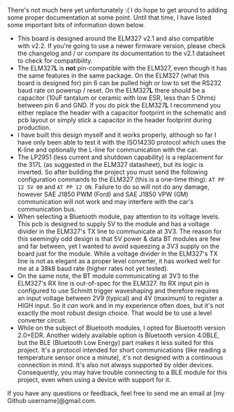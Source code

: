 There's not much here yet unfortunately :( I do hope to get around to adding some proper documentation at some point. Until that time, I have listed some important bits of information down below.

- This board is designed around the ELM327 v2.1 and also compatible with v2.2. If you're going to use a newer firmware version, please check the changelog and / or compare its documentation to the v2.1 datasheet to check for compatibility.
- The ELM327**L** is **not** pin-compatible with the ELM327, even though it has the same features in the same package. On the ELM327 (what this board is designed for) pin 6 can be pulled high or low to set the RS232 baud rate on powerup / reset. On the ELM327**L** there should be a capacitor (10uF tantalum or ceramic with low ESR, less than 5 Ohms) between pin 6 and GND. If you do pick the ELM327**L** I recommend you either replace the header with a capacitor footprint in the schematic and pcb layout or simply stick a capacitor in the header footprint during production.
- I have built this design myself and it works properly, although so far I have only been able to test it with the ISO14230 protocol which uses the K-line and optionally the L-line for communication with the car.
- The LP2951 (less current and shutdown capability) is a replacement for the 317L (as suggested in the ELM327 datasheet), but its logic is inverted. So after building the project you must send the following configuration commands to the ELM327 (this is a one-time thing): `AT PP 12 SV 00` and `AT PP 12 ON`. Failure to do so will not do any damage, however SAE J1850 PWM (Ford) and SAE J1850 VPW (GM) communication will not work and may interfere with the car's communication bus.
- When selecting a Bluetooth module, pay attention to its voltage levels. This pcb is designed to supply 5V to the module and has a voltage divider in the ELM327's TX line to communicate at 3V3. The reason for this seemingly odd design is that 5V power & data BT modules are few and far between, yet I wanted to avoid squeezing a 3V3 supply on the board just for the module. While a voltage divider in the ELM327's TX line is not as elegant as a proper level converter, it has worked well for me at a 38k8 baud rate (higher rates not yet tested).
- On the same note, the BT module communicating at 3V3 to the ELM327's RX line is out-of-spec for the ELM327. Its RX input pin is configured to use Schmitt trigger waveshaping and therefore requires an input voltage between 2V9 (typical) and 4V (maximum) to register a HIGH input. So it *can* work and in my experience often does, but it's not exactly the most robust design choice. That would be to use a level converter circuit.
- While on the subject of Bluetooth modules, I opted for Bluetooth version 2.0+EDR. Another widely available option is Bluetooth version 4.0BLE, but the BLE (Bluetooth Low Energy) part makes it less suited for this project. It's a protocol intended for short communications (like reading a temperature sensor once a minute), it's not designed with a continuous connection in mind. It's also not always supported by older devices. Consequently, you may have trouble connecting to a BLE module for this project, even when using a device with support for it.

If you have any questions or feedback, feel free to send me an email at [my Github username]@gmail.com.
